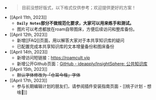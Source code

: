 - > 目前没想好版式，以下格式仅供参考；欢迎提供更好的方案！
- [[April 11th, 2023]]
    - __`Daily Notes`部分不做规范化要求，大家可以用来练手和测试。__
    - 图片可以考虑都放在roam自带图床，方便后续访问和整库备份。
- [[April 12th, 2023]]
    - 新增[[FAQ]]页面，用以解答大家对于本共享知识库的疑问
    - 已配置完成本共享知识库的文本增量备份和图床备份
- [[April 14th, 2023]]
    - 新增访问短链接：https://roamcult.vip
    - 新增公开Github页面：[GitHub - ideapply/InsightSphere: 公共知识库](https://github.com/ideapply/InsightSphere)
- [[April 15th, 2023]]
    - ~~默认字体修改为「仓耳今楷」字体~~
- [[April 17th, 2023]]
    - 参与长期编辑计划的朋友们，请参阅插件安装指南页面 - [[桃子计划 - 想啥🍑]]
